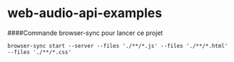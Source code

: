 # web-audio-api-examples

####Commande browser-sync pour lancer ce projet
```
browser-sync start --server --files './**/*.js' --files './**/*.html' --files './**/*.css'
```